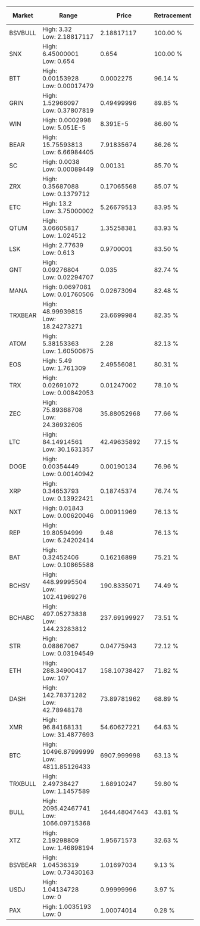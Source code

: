 | Market | Range | Price| Retracement | Doubles to 50% |
| --- | --- | --- | --- | --- |
| BSVBULL | High: 3.32<br />Low: 2.18817117 | 2.18817117 | 100.00 % | 1.26 |
| SNX | High: 6.45000001<br />Low: 0.654 | 0.654 | 100.00 % | 5.43 |
| BTT | High: 0.00153928<br />Low: 0.00017479 | 0.0002275 | 96.14 % | 3.77 |
| GRIN | High: 1.52966097<br />Low: 0.37807819 | 0.49499996 | 89.85 % | 1.93 |
| WIN | High: 0.0002998<br />Low: 5.051E-5 | 8.391E-5 | 86.60 % | 2.09 |
| BEAR | High: 15.75593813<br />Low: 6.66984405 | 7.91835674 | 86.26 % | 1.42 |
| SC | High: 0.0038<br />Low: 0.00089449 | 0.00131 | 85.70 % | 1.79 |
| ZRX | High: 0.35687088<br />Low: 0.1379712 | 0.17065568 | 85.07 % | 1.45 |
| ETC | High: 13.2<br />Low: 3.75000002 | 5.26679513 | 83.95 % | 1.61 |
| QTUM | High: 3.06605817<br />Low: 1.024512 | 1.35258381 | 83.93 % | 1.51 |
| LSK | High: 2.77639<br />Low: 0.613 | 0.9700001 | 83.50 % | 1.75 |
| GNT | High: 0.09276804<br />Low: 0.02294707 | 0.035 | 82.74 % | 1.65 |
| MANA | High: 0.0697081<br />Low: 0.01760506 | 0.02673094 | 82.48 % | 1.63 |
| TRXBEAR | High: 48.99939815<br />Low: 18.24273271 | 23.6699984 | 82.35 % | 1.42 |
| ATOM | High: 5.38153363<br />Low: 1.60500675 | 2.28 | 82.13 % | 1.53 |
| EOS | High: 5.49<br />Low: 1.761309 | 2.49556081 | 80.31 % | 1.45 |
| TRX | High: 0.02691072<br />Low: 0.00842053 | 0.01247002 | 78.10 % | 1.42 |
| ZEC | High: 75.89368708<br />Low: 24.36932605 | 35.88052968 | 77.66 % | 1.40 |
| LTC | High: 84.14914561<br />Low: 30.1631357 | 42.49635892 | 77.15 % | 1.34 |
| DOGE | High: 0.00354449<br />Low: 0.00140942 | 0.00190134 | 76.96 % | 1.30 |
| XRP | High: 0.34653793<br />Low: 0.13922421 | 0.18745374 | 76.74 % | 1.30 |
| NXT | High: 0.01843<br />Low: 0.00620046 | 0.00911969 | 76.13 % | 1.35 |
| REP | High: 19.80594999<br />Low: 6.24202414 | 9.48 | 76.13 % | 1.37 |
| BAT | High: 0.32452406<br />Low: 0.10865588 | 0.16216899 | 75.21 % | 1.34 |
| BCHSV | High: 448.99995504<br />Low: 102.41969276 | 190.8335071 | 74.49 % | 1.44 |
| BCHABC | High: 497.05273838<br />Low: 144.23283812 | 237.69199927 | 73.51 % | 1.35 |
| STR | High: 0.08867067<br />Low: 0.03194549 | 0.04775943 | 72.12 % | 1.26 |
| ETH | High: 288.34900417<br />Low: 107 | 158.10738427 | 71.82 % | 1.25 |
| DASH | High: 142.78371282<br />Low: 42.78948178 | 73.89781962 | 68.89 % | 1.26 |
| XMR | High: 96.84168131<br />Low: 31.4877693 | 54.60627221 | 64.63 % | 1.18 |
| BTC | High: 10496.87999999<br />Low: 4811.85126433 | 6907.999998 | 63.13 % | 1.11 |
| TRXBULL | High: 2.49738427<br />Low: 1.1457589 | 1.68910247 | 59.80 % | 1.08 |
| BULL | High: 2095.42467741<br />Low: 1066.09715368 | 1644.48047443 | 43.81 % | 0.00 |
| XTZ | High: 2.19298809<br />Low: 1.46898194 | 1.95671573 | 32.63 % | 0.00 |
| BSVBEAR | High: 1.04536319<br />Low: 0.73430163 | 1.01697034 | 9.13 % | 0.00 |
| USDJ | High: 1.04134728<br />Low: 0 | 0.99999996 | 3.97 % | 0.00 |
| PAX | High: 1.0035193<br />Low: 0 | 1.00074014 | 0.28 % | 0.00 |
